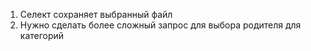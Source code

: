 1) Селект сохраняет выбранный файл
2) Нужно сделать более сложный запрос для выбора родителя для категорий
